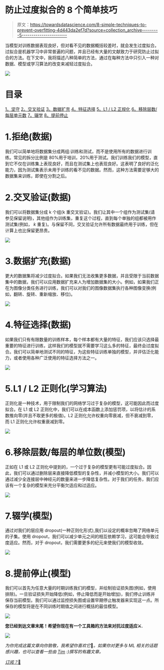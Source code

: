 # 防止过度拟合的 8 个简单技巧

> 原文：<https://towardsdatascience.com/8-simple-techniques-to-prevent-overfitting-4d443da2ef7d?source=collection_archive---------5----------------------->

当模型对训练数据表现良好，但对看不见的数据概括较差时，就会发生过度拟合。过拟合是机器学习中非常普遍的问题，并且已经有大量的文献致力于研究防止过拟合的方法。在下文中，我将描述八种简单的方法，通过在每种方法中只引入一种对数据、模型或学习算法的改变来减轻过度拟合。

![](img/13abe73f362a55f968a210609a0584ff.png)

# 目录

[1。坚守](#c287)
[2。交叉验证](#d2d6)
[3。数据扩充](#f80d)
[4。特征选择](#253a)
[5。L1 / L2 正规化](#d178)
[6。移除层数/每层单元数](#87f3)
[7。辍学](#6f6a)
[8。提前停止](#98ac)

# 1.拒绝(数据)

我们可以简单地将数据集分成两组:训练和测试，而不是使用所有的数据进行训练。常见的拆分比例是 80%用于培训，20%用于测试。我们训练我们的模型，直到它不仅在训练集上表现良好，而且在测试集上也表现良好。这表明了良好的泛化能力，因为测试集表示未用于训练的看不见的数据。然而，这种方法需要足够大的数据集来训练，即使在分割之后。

# 2.交叉验证(数据)

我们可以将数据集分成 k 个组(k 重交叉验证)。我们让其中一个组作为测试集(请参见保留说明)，其他组作为训练集，重复这个过程，直到每个单独的组都被用作测试集(例如， *k* 重复)。与保留不同，交叉验证允许所有数据最终用于训练，但在计算上也比保留更昂贵。

![](img/f0d5b3cc702f5d5f61454731cd6eea42.png)

# 3.数据扩充(数据)

更大的数据集将减少过度拟合。如果我们无法收集更多数据，并且受限于当前数据集中的数据，我们可以应用数据扩充来人为增加数据集的大小。例如，如果我们正在为图像分类任务进行训练，我们可以对我们的图像数据集执行各种图像变换(例如，翻转、旋转、重新缩放、移位)。

![](img/ff0a834435ed69c8da1bd8372a0f8c01.png)

# 4.特征选择(数据)

如果我们只有有限数量的训练样本，每个样本都有大量的特征，我们应该只选择最重要的特征进行训练，这样我们的模型就不需要学习这么多的特征，最终会过度拟合。我们可以简单地测试不同的特征，为这些特征训练单独的模型，并评估泛化能力，或者使用各种广泛使用的特征选择方法之一。

![](img/78a81fb6c4bbbc759a34c25246d23361.png)

# 5.L1 / L2 正则化(学习算法)

正则化是一种技术，用于限制我们的网络学习过于复杂的模型，这可能因此而过度拟合。在 L1 或 L2 正则化中，我们可以在成本函数上添加惩罚项，以将估计的系数推向零(并且不取更多的极值)。L2 正则化允许权重向零衰减，但不衰减到零，而 L1 正则化允许权重衰减到零。

![](img/67161ab42cc4d6208d1625a95ad8f630.png)

# 6.移除层数/每层的单位数(模型)

正如在 L1 或 L2 正则化中提到的，一个过于复杂的模型更有可能过度拟合。因此，我们可以通过删除层来直接降低模型的复杂性，并减小模型的大小。我们可以通过减少全连接层中神经元的数量来进一步降低复杂性。对于我们的任务，我们应该有一个复杂的模型来充分平衡欠适应和过适应。

![](img/2424a67bf5aa0f15c52e1b51d82b4dfd.png)

# 7.辍学(模型)

通过对我们的层应用 dropout(一种正则化形式),我们以设定的概率忽略了网络单元的子集。使用 dropout，我们可以减少单元之间的相互依赖学习，这可能会导致过度适应。然而，对于 dropout，我们需要更多的纪元来使我们的模型收敛。

![](img/74e7fc6408aeb2d895cffc01f5a848b4.png)

# 8.提前停止(模型)

我们可以首先为任意大量的时期训练我们的模型，并绘制验证损失图(例如，使用排除)。一旦验证损失开始降低(例如，停止降低而是开始增加)，我们停止训练并保存当前模型。我们可以通过监控损失图或设置早期停止触发器来实现这一点。所保存的模型将是在不同训练时期值之间进行概括的最佳模型。

![](img/f972d8023593b9504a3f6759ad2a0453.png)

**您已经到达文章末尾！希望你现在有一个工具箱的方法来对抗过度适应⚔️.**

![](img/6b5b0e57c9e9f34d4c9d72564d3f600a.png)

*为你完成这篇文章向你致敬，我希望你喜欢它*🎩*。如果你对更多与 ML 相关的话题感兴趣，也可以查看一些由* [*Tim*](https://taying-cheng.medium.com/) *:)撰写的有趣文章。*

[*订阅？*🙂](https://chuanenlin.medium.com/membership)